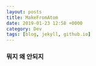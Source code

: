 ```yaml
---
layout: posts
title: MakeFromAtom
date: 2019-01-23 12:58 +0000
category: Dev
tags: [blog, jekyll, github.io]
---
```


### 뭐지 왜 안되지
